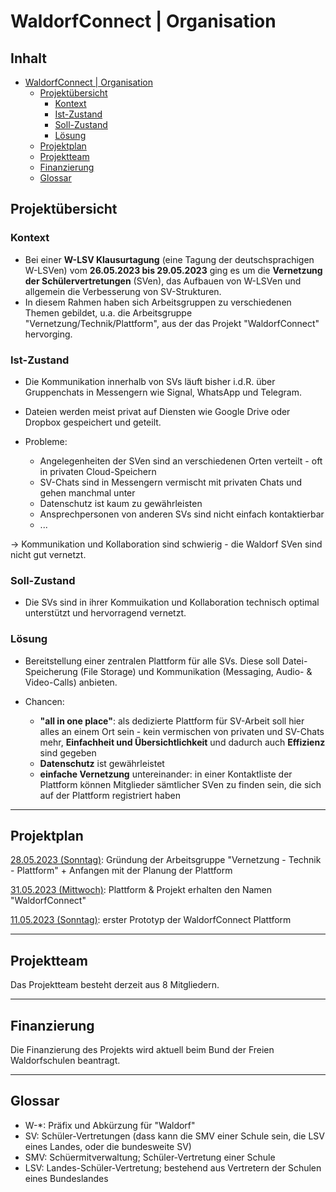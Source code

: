 # WaldorfConnect | Organisation

## Inhalt <!-- omit in toc -->

- [WaldorfConnect | Organisation](#waldorfconnect--organisation)
  - [Projektübersicht](#projektübersicht)
    - [Kontext](#kontext)
    - [Ist-Zustand](#ist-zustand)
    - [Soll-Zustand](#soll-zustand)
    - [Lösung](#lösung)
  - [Projektplan](#projektplan)
  - [Projektteam](#projektteam)
  - [Finanzierung](#finanzierung)
  - [Glossar](#glossar)

## Projektübersicht

### Kontext

- Bei einer **W-LSV Klausurtagung** (eine Tagung der deutschsprachigen W-LSVen) vom **26.05.2023 bis 29.05.2023** ging es um die **Vernetzung der Schülervertretungen** (SVen), das Aufbauen von W-LSVen und allgemein die Verbesserung von SV-Strukturen.
- In diesem Rahmen haben sich Arbeitsgruppen zu verschiedenen Themen gebildet, u.a. die Arbeitsgruppe "Vernetzung/Technik/Plattform", aus der das Projekt "WaldorfConnect" hervorging.

### Ist-Zustand

- Die Kommunikation innerhalb von SVs läuft bisher i.d.R. über Gruppenchats in Messengern wie Signal, WhatsApp und Telegram.
- Dateien werden meist privat auf Diensten wie Google Drive oder Dropbox gespeichert und geteilt.

- Probleme:
    
    - Angelegenheiten der SVen sind an verschiedenen Orten verteilt - oft in privaten Cloud-Speichern
    - SV-Chats sind in Messengern vermischt mit privaten Chats und gehen manchmal unter
    - Datenschutz ist kaum zu gewährleisten
    - Ansprechpersonen von anderen SVs sind nicht einfach kontaktierbar
    - ...

-> Kommunikation und Kollaboration sind schwierig - die Waldorf SVen sind nicht gut vernetzt.

### Soll-Zustand
- Die SVs sind in ihrer Kommuikation und Kollaboration technisch optimal unterstützt und hervorragend vernetzt.

### Lösung
- Bereitstellung einer zentralen Plattform für alle SVs. Diese soll Datei-Speicherung (File Storage) und Kommunikation (Messaging, Audio- & Video-Calls) anbieten.

- Chancen:

    - **"all in one place"**: als dedizierte Plattform für SV-Arbeit soll hier alles an einem Ort sein - kein vermischen von privaten und SV-Chats mehr, **Einfachheit und Übersichtlichkeit** und dadurch auch **Effizienz** sind gegeben
    - **Datenschutz** ist gewährleistet
    - **einfache Vernetzung** untereinander: in einer Kontaktliste der Plattform können Mitglieder sämtlicher SVen zu finden sein, die sich auf der Plattform registriert haben    

---

## Projektplan

<u>28.05.2023 (Sonntag)</u>: Gründung der Arbeitsgruppe "Vernetzung - Technik - Plattform" + Anfangen mit der Planung der Plattform

<u>31.05.2023 (Mittwoch)</u>: Plattform & Projekt erhalten den Namen "WaldorfConnect"

<u>11.05.2023 (Sonntag)</u>: erster Prototyp der WaldorfConnect Plattform

---

## Projektteam

Das Projektteam besteht derzeit aus 8 Mitgliedern.

---

## Finanzierung

Die Finanzierung des Projekts wird aktuell beim Bund der Freien Waldorfschulen beantragt.

---

## Glossar

- W-*: Präfix und Abkürzung für "Waldorf"
- SV: Schüler-Vertretungen (dass kann die SMV einer Schule sein, die LSV eines Landes, oder die bundesweite SV)
- SMV: Schüermitverwaltung; Schüler-Vertretung einer Schule
- LSV: Landes-Schüler-Vertretung; bestehend aus Vertretern der Schulen eines Bundeslandes